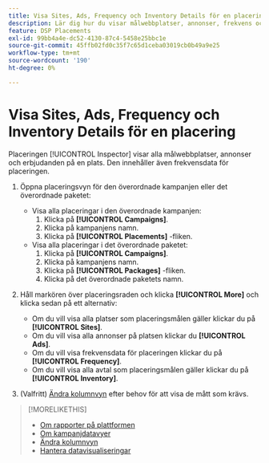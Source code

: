 ```yaml
---
title: Visa Sites, Ads, Frequency och Inventory Details för en placering
description: Lär dig hur du visar målwebbplatser, annonser, frekvens och inventeringsdata för en placering.
feature: DSP Placements
exl-id: 99bb4a4e-dc52-4130-87c4-5458e25bbc1e
source-git-commit: 45ffb02fd0c35f7c65d1ceba03019cb0b49a9e25
workflow-type: tm+mt
source-wordcount: '190'
ht-degree: 0%

---
```


# Visa Sites, Ads, Frequency och Inventory Details för en placering

Placeringen [!UICONTROL Inspector] visar alla målwebbplatser, annonser och erbjudanden på en plats. Den innehåller även frekvensdata för placeringen.

1. Öppna placeringsvyn för den överordnade kampanjen eller det överordnade paketet:

   * Visa alla placeringar i den överordnade kampanjen:
      1. Klicka på **[!UICONTROL Campaigns]**.
      1. Klicka på kampanjens namn.
      1. Klicka på **[!UICONTROL Placements]** -fliken.
   * Visa alla placeringar i det överordnade paketet:
      1. Klicka på **[!UICONTROL Campaigns]**.
      1. Klicka på kampanjens namn.
      1. Klicka på **[!UICONTROL Packages]** -fliken.
      1. Klicka på det överordnade paketets namn.


1. Håll markören över placeringsraden och klicka **[!UICONTROL More]** och klicka sedan på ett alternativ:
   * Om du vill visa alla platser som placeringsmålen gäller klickar du på **[!UICONTROL Sites]**.
   * Om du vill visa alla annonser på platsen klickar du **[!UICONTROL Ads]**.
   * Om du vill visa frekvensdata för placeringen klickar du på **[!UICONTROL Frequency]**.
   * Om du vill visa alla avtal som placeringsmålen gäller klickar du på **[!UICONTROL Inventory]**.

1. (Valfritt) [Ändra kolumnvyn](column-view-change.md) efter behov för att visa de mått som krävs.

>[!MORELIKETHIS]
>
>* [Om rapporter på plattformen](campaign-reports-about.md)
>* [Om kampanjdatavyer](campaign-data-views-about.md)
>* [Ändra kolumnvyn](column-view-change.md)
>* [Hantera datavisualiseringar](campaign-data-visualization-manage.md)

